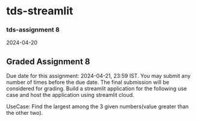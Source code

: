 # tds-streamlit
### tds-assignment 8
2024-04-20

## Graded Assignment 8
Due date for this assignment: 2024-04-21, 23:59 IST.
You may submit any number of times before the due date. The final submission will be considered for grading.
Build a streamlit application for the following use case and host the application using streamlit cloud.


UseCase: Find the largest among the 3 given numbers(value greater than the other two).
